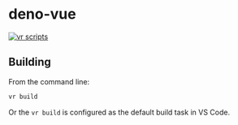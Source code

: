# deno-vue

[![vr scripts](https://badges.velociraptor.run/flat.svg)](https://velociraptor.run)

## Building

From the command line:

```bash
vr build
```

Or the `vr build` is configured as the default build
task in VS Code.